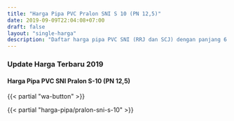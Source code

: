 ```yaml
---
title: "Harga Pipa PVC Pralon SNI S 10 (PN 12,5)"
date: 2019-09-09T22:04:08+07:00
draft: false
layout: "single-harga"
description: "Daftar harga pipa PVC SNI (RRJ dan SCJ) dengan panjang 6 meter yang biasa digunakan untuk proyek pemerintah."
---
```


### Update Harga Terbaru 2019

#### Harga Pipa PVC SNI Pralon S-10 (PN 12,5)

{{< partial "wa-button" >}}

{{< partial "harga-pipa/pralon-sni-s-10" >}}
